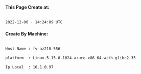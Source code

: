 
   
#### This Page Create at:

```bash

2022-12-06 - 14:24:09 UTC

```

#### Create By Machine:

```bash

Host Name : fv-az210-556

platform  : Linux-5.15.0-1024-azure-x86_64-with-glibc2.35

Ip Local  : 10.1.0.97

```

